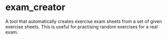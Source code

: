 # exam_creator
A tool that automatically creates exercise exam sheets from a set of given exercise sheets. This is useful for practising random exercises for a real exam. 

